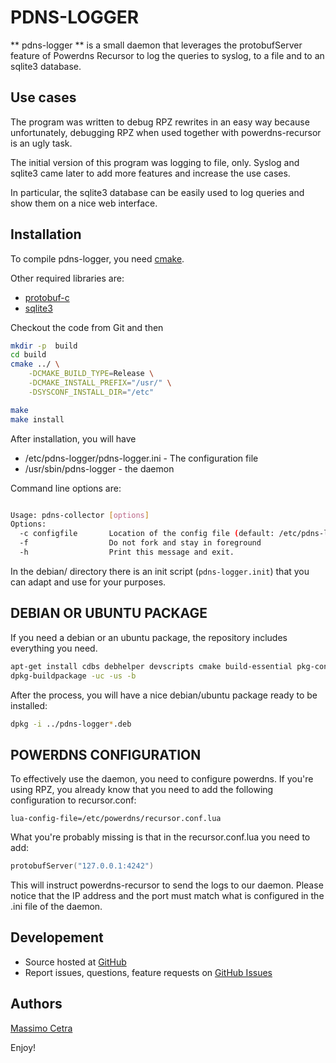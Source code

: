 PDNS-LOGGER
===========

** pdns-logger ** is a small daemon that leverages the protobufServer feature of Powerdns Recursor
to log the queries to syslog, to a file and to an sqlite3 database.

Use cases
---------

The program was written to debug RPZ rewrites in an easy way because unfortunately, debugging RPZ when used together with powerdns-recursor
is an ugly task.

The initial version of this program was logging to file, only.
Syslog and sqlite3 came later to add more features and increase the use cases.

In particular, the sqlite3 database can be easily used to log queries and show them on a nice web interface.

Installation
------------

To compile pdns-logger, you need [cmake](https://cmake.org/).

Other required libraries are:
- [protobuf-c](https://github.com/protobuf-c/protobuf-c)
- [sqlite3](https://www.sqlite.org/)

Checkout the code from Git and then
```bash
mkdir -p  build
cd build
cmake ../ \
    -DCMAKE_BUILD_TYPE=Release \
    -DCMAKE_INSTALL_PREFIX="/usr/" \
    -DSYSCONF_INSTALL_DIR="/etc"

make
make install
```

After installation, you will have 
* /etc/pdns-logger/pdns-logger.ini - The configuration file
* /usr/sbin/pdns-logger - the daemon

Command line options are:
```bash

Usage: pdns-collector [options]
Options:
  -c configfile       Location of the config file (default: /etc/pdns-logger/pdns-logger.ini)
  -f                  Do not fork and stay in foreground
  -h                  Print this message and exit.


```

In the debian/ directory there is an init script (`pdns-logger.init`) that you can adapt and use for your purposes.

DEBIAN OR UBUNTU PACKAGE
------------------------

If you need a debian or an ubuntu package, the repository includes everything you need.

```bash
apt-get install cdbs debhelper devscripts cmake build-essential pkg-config libprotobuf-c-dev libsqlite3-dev
dpkg-buildpackage -uc -us -b
```

After the process, you will have a nice debian/ubuntu package ready to be installed:

```bash
dpkg -i ../pdns-logger*.deb
```

POWERDNS CONFIGURATION
----------------------

To effectively use the daemon, you need to configure powerdns.
If you're using RPZ, you already know that you need to add the following configuration to recursor.conf:
```
lua-config-file=/etc/powerdns/recursor.conf.lua
```

What you're probably missing is that in the recursor.conf.lua you need to add:
```lua
protobufServer("127.0.0.1:4242")
```

This will instruct powerdns-recursor to send the logs to our daemon.
Please notice that the IP address and the port must match what is configured in the .ini file of the daemon.

Developement
------------
- Source hosted at [GitHub](https://github.com/spamhays/pdns-logger)
- Report issues, questions, feature requests on [GitHub Issues](https://github.com/spamhaus/pdns-logger/issues)

Authors
-------
[Massimo Cetra](http://www.ctrix.it/)


Enjoy!
